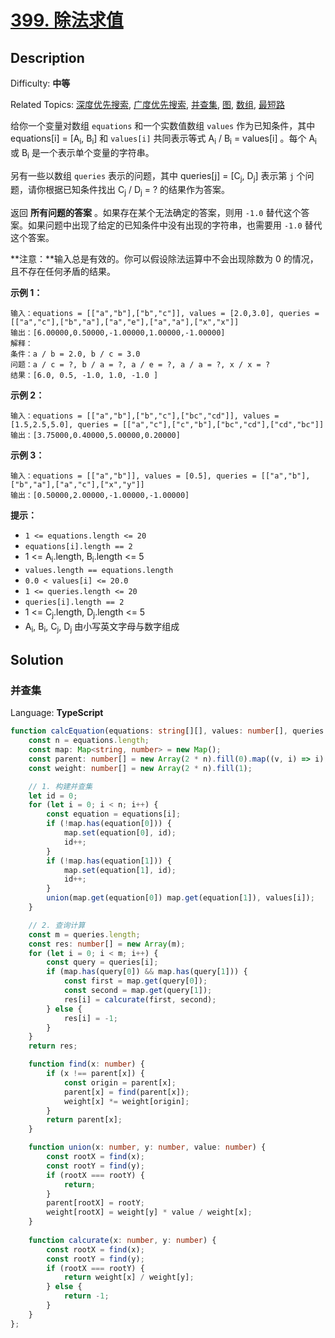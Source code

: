 # [399\. 除法求值](https://leetcode.cn/problems/evaluate-division/)

## Description

Difficulty: **中等**  

Related Topics: [深度优先搜索](https://leetcode.cn/tag/depth-first-search/), [广度优先搜索](https://leetcode.cn/tag/breadth-first-search/), [并查集](https://leetcode.cn/tag/union-find/), [图](https://leetcode.cn/tag/graph/), [数组](https://leetcode.cn/tag/array/), [最短路](https://leetcode.cn/tag/shortest-path/)

给你一个变量对数组 `equations` 和一个实数值数组 `values` 作为已知条件，其中 equations[i] = [A<sub>i</sub>, B<sub>i</sub>] 和 `values[i]` 共同表示等式 A<sub>i</sub> / B<sub>i</sub> = values[i] 。每个 A<sub>i</sub> 或 B<sub>i</sub> 是一个表示单个变量的字符串。

另有一些以数组 `queries` 表示的问题，其中 queries[j] = [C<sub>j</sub>, D<sub>j</sub>] 表示第 `j` 个问题，请你根据已知条件找出 C<sub>j</sub> / D<sub>j</sub> = ? 的结果作为答案。

返回 **所有问题的答案** 。如果存在某个无法确定的答案，则用 `-1.0` 替代这个答案。如果问题中出现了给定的已知条件中没有出现的字符串，也需要用 `-1.0` 替代这个答案。

**注意：**输入总是有效的。你可以假设除法运算中不会出现除数为 0 的情况，且不存在任何矛盾的结果。

**示例 1：**

```
输入：equations = [["a","b"],["b","c"]], values = [2.0,3.0], queries = [["a","c"],["b","a"],["a","e"],["a","a"],["x","x"]]
输出：[6.00000,0.50000,-1.00000,1.00000,-1.00000]
解释：
条件：a / b = 2.0, b / c = 3.0
问题：a / c = ?, b / a = ?, a / e = ?, a / a = ?, x / x = ?
结果：[6.0, 0.5, -1.0, 1.0, -1.0 ]
```

**示例 2：**

```
输入：equations = [["a","b"],["b","c"],["bc","cd"]], values = [1.5,2.5,5.0], queries = [["a","c"],["c","b"],["bc","cd"],["cd","bc"]]
输出：[3.75000,0.40000,5.00000,0.20000]
```

**示例 3：**

```
输入：equations = [["a","b"]], values = [0.5], queries = [["a","b"],["b","a"],["a","c"],["x","y"]]
输出：[0.50000,2.00000,-1.00000,-1.00000]
```

**提示：**

* `1 <= equations.length <= 20`
* `equations[i].length == 2`
* 1 <= A<sub>i</sub>.length, B<sub>i</sub>.length <= 5
* `values.length == equations.length`
* `0.0 < values[i] <= 20.0`
* `1 <= queries.length <= 20`
* `queries[i].length == 2`
* 1 <= C<sub>j</sub>.length, D<sub>j</sub>.length <= 5
* A<sub>i</sub>, B<sub>i</sub>, C<sub>j</sub>, D<sub>j</sub> 由小写英文字母与数字组成

## Solution

### 并查集

Language: **TypeScript**

```typescript
function calcEquation(equations: string[][], values: number[], queries: string[][]): number[] {
    const n = equations.length;
    const map: Map<string, number> = new Map();
    const parent: number[] = new Array(2 * n).fill(0).map((v, i) => i);
    const weight: number[] = new Array(2 * n).fill(1);

    // 1. 构建并查集
    let id = 0;
    for (let i = 0; i < n; i++) {
        const equation = equations[i];
        if (!map.has(equation[0])) {
            map.set(equation[0], id);
            id++;
        }
        if (!map.has(equation[1])) {
            map.set(equation[1], id);
            id++;
        }
        union(map.get(equation[0]) map.get(equation[1]), values[i]);
    }

    // 2. 查询计算
    const m = queries.length;
    const res: number[] = new Array(m);
    for (let i = 0; i < m; i++) {
        const query = queries[i];
        if (map.has(query[0]) && map.has(query[1])) {
            const first = map.get(query[0]);
            const second = map.get(query[1]);
            res[i] = calcurate(first, second);
        } else {
            res[i] = -1;
        }
    }
    return res;

    function find(x: number) {
        if (x !== parent[x]) {
            const origin = parent[x];
            parent[x] = find(parent[x]);
            weight[x] *= weight[origin];
        }
        return parent[x];
    }

    function union(x: number, y: number, value: number) {
        const rootX = find(x);
        const rootY = find(y);
        if (rootX === rootY) {
            return;
        }
        parent[rootX] = rootY;
        weight[rootX] = weight[y] * value / weight[x];
    }
    
    function calcurate(x: number, y: number) {
        const rootX = find(x);
        const rootY = find(y);
        if (rootX === rootY) {
            return weight[x] / weight[y];
        } else {
            return -1;
        }
    }
};

```
